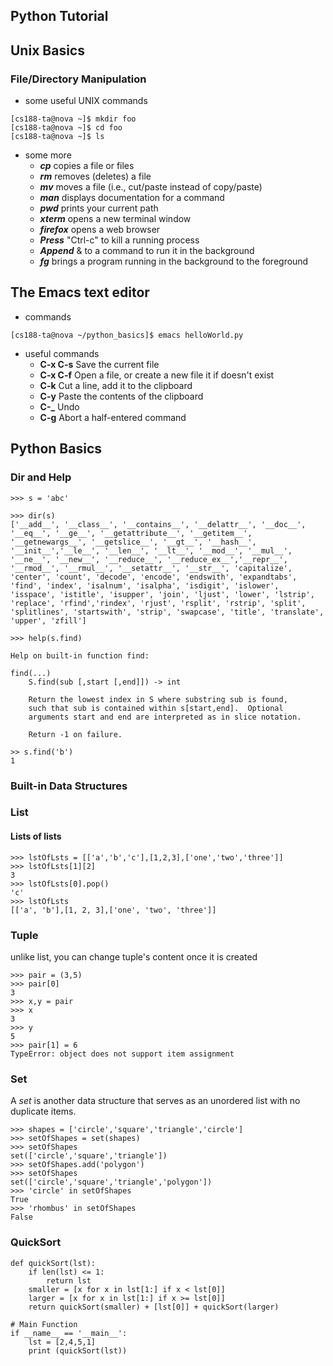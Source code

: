 ## Python Tutorial

## Unix Basics
### File/Directory Manipulation
+ some useful UNIX commands
```
[cs188-ta@nova ~]$ mkdir foo
[cs188-ta@nova ~]$ cd foo
[cs188-ta@nova ~]$ ls
```
+ some more
  * **_cp_** copies a file or files
  * **_rm_** removes (deletes) a file
  * **_mv_** moves a file (i.e., cut/paste instead of copy/paste)
  * **_man_** displays documentation for a command
  * **_pwd_** prints your current path
  * **_xterm_** opens a new terminal window
  * **_firefox_** opens a web browser
  * **_Press_** "Ctrl-c" to kill a running process
  * **_Append_** & to a command to run it in the background
  * **_fg_** brings a program running in the background to the foreground
  
  
## The Emacs text editor
+ commands
```
[cs188-ta@nova ~/python_basics]$ emacs helloWorld.py
```
+ useful commands
  * **C-x C-s** Save the current file
  * **C-x C-f** Open a file, or create a new file it if doesn't exist
  * **C-k** Cut a line, add it to the clipboard
  * **C-y** Paste the contents of the clipboard
  * **C-_** Undo
  * **C-g** Abort a half-entered command


## Python Basics

### Dir and Help
```
>>> s = 'abc' 

>>> dir(s)
['__add__', '__class__', '__contains__', '__delattr__', '__doc__', '__eq__', '__ge__', '__getattribute__', '__getitem__', '__getnewargs__', '__getslice__', '__gt__', '__hash__', '__init__','__le__', '__len__', '__lt__', '__mod__', '__mul__', '__ne__', '__new__', '__reduce__', '__reduce_ex__','__repr__', '__rmod__', '__rmul__', '__setattr__', '__str__', 'capitalize', 'center', 'count', 'decode', 'encode', 'endswith', 'expandtabs', 'find', 'index', 'isalnum', 'isalpha', 'isdigit', 'islower', 'isspace', 'istitle', 'isupper', 'join', 'ljust', 'lower', 'lstrip', 'replace', 'rfind','rindex', 'rjust', 'rsplit', 'rstrip', 'split', 'splitlines', 'startswith', 'strip', 'swapcase', 'title', 'translate', 'upper', 'zfill']

>>> help(s.find)

Help on built-in function find:

find(...)
    S.find(sub [,start [,end]]) -> int
    
    Return the lowest index in S where substring sub is found,
    such that sub is contained within s[start,end].  Optional
    arguments start and end are interpreted as in slice notation.
    
    Return -1 on failure.

>> s.find('b')
1
```

### Built-in Data Structures

### List
#### Lists of lists
```
>>> lstOfLsts = [['a','b','c'],[1,2,3],['one','two','three']] 
>>> lstOfLsts[1][2] 
3
>>> lstOfLsts[0].pop()
'c'
>>> lstOfLsts
[['a', 'b'],[1, 2, 3],['one', 'two', 'three']]
```

### Tuple
unlike list, you can change tuple's content once it is created
```
>>> pair = (3,5)
>>> pair[0]
3
>>> x,y = pair
>>> x
3
>>> y
5 
>>> pair[1] = 6
TypeError: object does not support item assignment
```

### Set
A _set_ is another data structure that serves as an unordered list with no duplicate items.
```
>>> shapes = ['circle','square','triangle','circle']
>>> setOfShapes = set(shapes)
>>> setOfShapes 
set(['circle','square','triangle']) 
>>> setOfShapes.add('polygon') 
>>> setOfShapes 
set(['circle','square','triangle','polygon']) 
>>> 'circle' in setOfShapes 
True 
>>> 'rhombus' in setOfShapes 
False 
```

### QuickSort
```
def quickSort(lst):
    if len(lst) <= 1: 
        return lst
    smaller = [x for x in lst[1:] if x < lst[0]]
    larger = [x for x in lst[1:] if x >= lst[0]]
    return quickSort(smaller) + [lst[0]] + quickSort(larger)

# Main Function
if __name__ == '__main__':    
    lst = [2,4,5,1]
    print (quickSort(lst))   
```

